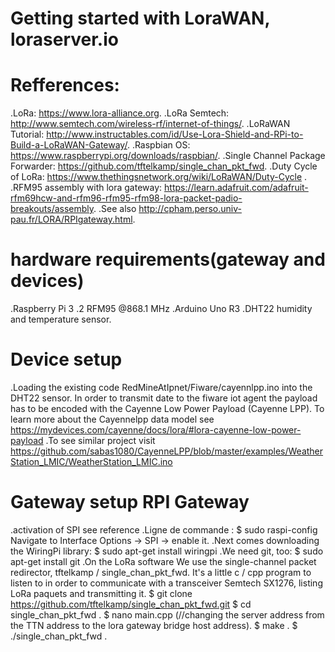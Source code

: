 # Getting started with LoraWAN, loraserver.io
 # Refferences:
 .LoRa: https://www.lora-alliance.org.
 .LoRa Semtech: http://www.semtech.com/wireless-rf/internet-of-things/.
 .LoRaWAN Tutorial: http://www.instructables.com/id/Use-Lora-Shield-and-RPi-to-Build-a-LoRaWAN-Gateway/.
 .Raspbian OS: https://www.raspberrypi.org/downloads/raspbian/.
 .Single Channel Package Forwarder: https://github.com/tftelkamp/single_chan_pkt_fwd.
 .Duty Cycle of LoRa: https://www.thethingsnetwork.org/wiki/LoRaWAN/Duty-Cycle .
 .RFM95 assembly with lora gateway: https://learn.adafruit.com/adafruit-rfm69hcw-and-rfm96-rfm95-rfm98-lora-packet-padio-breakouts/assembly.
 .See also http://cpham.perso.univ-pau.fr/LORA/RPIgateway.html.
 # hardware requirements(gateway and devices)
  .Raspberry Pi 3
  .2 RFM95 @868.1 MHz
  .Arduino Uno R3
  .DHT22 humidity and temperature sensor.
  # Device setup
   .Loading the existing code RedMineAtIpnet/Fiware/cayennlpp.ino into the DHT22 sensor. In order to transmit date to the fiware iot           agent the payload has to be encoded with the Cayenne Low Power Payload (Cayenne LPP). To learn more about the Cayennelpp data model        see https://mydevices.com/cayenne/docs/lora/#lora-cayenne-low-power-payload
   .To see similar project visit https://github.com/sabas1080/CayenneLPP/blob/master/examples/WeatherStation_LMIC/WeatherStation_LMIC.ino
  # Gateway setup RPI Gateway
  .activation of SPI see reference
  .Ligne de commande : $ sudo raspi-config Navigate to Interface Options -> SPI -> enable it.
  .Next comes downloading the WiringPi library: $ sudo apt-get install wiringpi
  .We need git, too: $ sudo apt-get install git
  .On the LoRa software We use the single-channel packet redirector, tftelkamp / single_chan_pkt_fwd. It's a little c / cpp program to        listen to in order to communicate with a transceiver Semtech SX1276, listing  LoRa paquets and transmitting it. 
  $ git clone https://github.com/tftelkamp/single_chan_pkt_fwd.git 
  $ cd single_chan_pkt_fwd .
  $ nano main.cpp (//changing the server address from the TTN address to the lora gateway bridge host address).
  $ make .
  $ ./single_chan_pkt_fwd .

  


